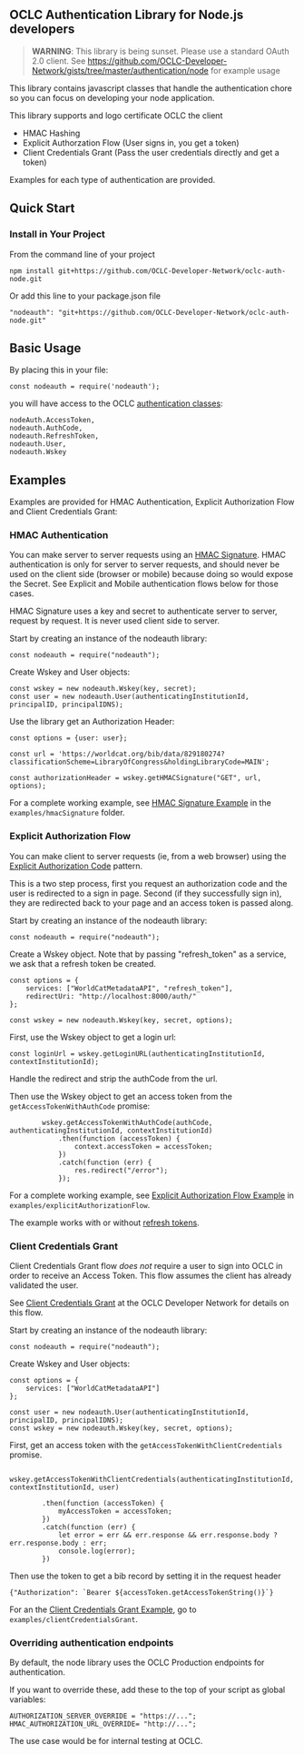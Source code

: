 ## OCLC Authentication Library for Node.js developers

> **WARNING**: This library is being sunset. Please use a standard OAuth 2.0 client. See https://github.com/OCLC-Developer-Network/gists/tree/master/authentication/node for example usage

This library contains javascript classes that handle the authentication chore so you can focus on developing your node application.

This library supports and logo certificate OCLC the client

* HMAC Hashing
* Explicit Authorzation Flow (User signs in, you get a token)
* Client Credentials Grant (Pass the user credentials directly and get a token)

Examples for each type of authentication are provided.

## Quick Start

### Install in Your Project

From the command line of your project

```
npm install git+https://github.com/OCLC-Developer-Network/oclc-auth-node.git
```

Or add this line to your package.json file

```
"nodeauth": "git+https://github.com/OCLC-Developer-Network/oclc-auth-node.git"
```

## Basic Usage

By placing this in your file:

```
const nodeauth = require('nodeauth');
```

you will have access to the OCLC [authentication classes](src):

```
nodeAuth.AccessToken,
nodeauth.AuthCode,
nodeauth.RefreshToken,
nodeauth.User,
nodeauth.Wskey
```

## Examples

Examples are provided for HMAC Authentication, Explicit Authorization Flow and Client Credentials Grant:

### HMAC Authentication

You can make server to server requests using an [HMAC Signature](https://www.oclc.org/developer/develop/authentication/hmac-signature.en.html). HMAC authentication is only for server to server requests, and should never be used on the client side (browser or mobile) because doing so would expose the Secret. See Explicit and Mobile authentication flows below for those cases.

HMAC Signature uses a key and secret to authenticate server to server, request by request. It is never used client side to server.

Start by creating an instance of the nodeauth library:

```
const nodeauth = require("nodeauth");
```

Create Wskey and User objects:

```
const wskey = new nodeauth.Wskey(key, secret);
const user = new nodeauth.User(authenticatingInstitutionId, principalID, principalIDNS);
```

Use the library get an Authorization Header:

```
const options = {user: user};

const url = 'https://worldcat.org/bib/data/829180274?classificationScheme=LibraryOfCongress&holdingLibraryCode=MAIN';

const authorizationHeader = wskey.getHMACSignature("GET", url, options);
```

For a complete working example, see [HMAC Signature Example](examples/hmacSignature/README.md) in the  ```examples/hmacSignature``` folder.

### Explicit Authorization Flow

You can make client to server requests (ie, from a web browser) using the [Explicit Authorization Code](https://www.oclc.org/developer/develop/authentication/access-tokens/explicit-authorization-code.en.html) pattern.

This is a two step process, first you request an authorization code and the user is redirected to a sign in page. Second (if they successfully sign in), they are redirected back to your page and an access token is passed along.

Start by creating an instance of the nodeauth library:

```
const nodeauth = require("nodeauth");
```

Create a Wskey object. Note that by passing "refresh_token" as a service, we ask that a refresh token be created.

```
const options = {
    services: ["WorldCatMetadataAPI", "refresh_token"],
    redirectUri: "http://localhost:8000/auth/"
};

const wskey = new nodeauth.Wskey(key, secret, options);
```

First, use the Wskey object to get a login url:

```
const loginUrl = wskey.getLoginURL(authenticatingInstitutionId, contextInstitutionId);
```

Handle the redirect and strip the authCode from the url.

Then use the Wskey object to get an access token from the ```getAccessTokenWithAuthCode``` promise:

```
        wskey.getAccessTokenWithAuthCode(authCode, authenticatingInstitutionId, contextInstitutionId)
            .then(function (accessToken) {
                context.accessToken = accessToken;
            })
            .catch(function (err) {
                res.redirect("/error");
            });
```


For a complete working example, see [Explicit Authorization Flow Example](examples/explicitAuthorizationFlow/README.md) in ```examples/explicitAuthorizationFlow```.

The example works with or without [refresh tokens](https://www.oclc.org/developer/develop/authentication/access-tokens/refresh-token.en.html).

### Client Credentials Grant

Client Credentials Grant flow *does not* require a user to sign into OCLC in order to receive an Access Token. This flow assumes the client has already validated the user.

See [Client Credentials Grant](https://www.oclc.org/developer/develop/authentication/access-tokens/client-credentials-grant.en.html) at the OCLC Developer Network for details on this flow.

Start by creating an instance of the nodeauth library:

```
const nodeauth = require("nodeauth");
```

Create Wskey and User objects:

```
const options = {
    services: ["WorldCatMetadataAPI"]
};

const user = new nodeauth.User(authenticatingInstitutionId, principalID, principalIDNS);
const wskey = new nodeauth.Wskey(key, secret, options);
```

First, get an access token with the ```getAccessTokenWithClientCredentials``` promise.

```
    wskey.getAccessTokenWithClientCredentials(authenticatingInstitutionId, contextInstitutionId, user)

        .then(function (accessToken) {
            myAccessToken = accessToken;
        })
        .catch(function (err) {
            let error = err && err.response && err.response.body ? err.response.body : err;
            console.log(error);
        })
```

Then use the token to get a bib record by setting it in the request header

```
{"Authorization": `Bearer ${accessToken.getAccessTokenString()}`}
```

For an the [Client Credentials Grant Example](examples/clientCredentialsGrant/README.md), go to ```examples/clientCredentialsGrant```.

### Overriding authentication endpoints

By default, the node library uses the OCLC Production endpoints for authentication.

If you want to override these, add these to the top of your script as global variables:

```
AUTHORIZATION_SERVER_OVERRIDE = "https://...";
HMAC_AUTHORIZATION_URL_OVERRIDE= "http://...";
```

The use case would be for internal testing at OCLC.
